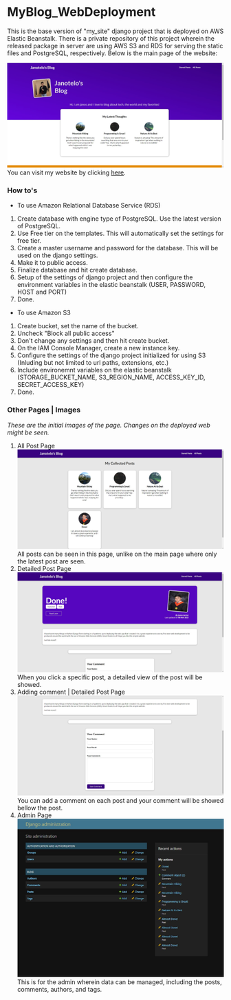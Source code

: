 # MyBlog_WebDeployment
This is the base version of "my_site" django project that is deployed on AWS Elastic Beanstalk. There is a private repository of this project wherein the released package in server are using AWS S3 and RDS for serving the static files and PostgreSQL, respectively.  Below is the main page of the website:  

![Main Page](md_images/main_page.jpg)  
You can visit my website by clicking [here](http://django-blog3-env.eba-kjabuy9t.ap-southeast-2.elasticbeanstalk.com/).

### How to's
- To use Amazon Relational Database Service (RDS)
1. Create database with engine type of PostgreSQL. Use the latest version of PostgreSQL.
2. Use Free tier on the templates. This will automatically set the settings for free tier.
3. Create a master username and password for the database. This will be used on the django settings.
4. Make it to public access.
5. Finalize database and hit create database.
6. Setup of the settings of django project and then configure the environment variables in the elastic beanstalk (USER, PASSWORD, HOST and PORT)
7. Done.  
  
- To use Amazon S3
1. Create bucket, set the name of the bucket.
2. Uncheck "Block all public access"
3. Don't change any settings and then hit create bucket.
4. On the IAM Console Manager, create a new instance key.
5. Configure the settings of the django project initialized for using S3 (Inluding but not limited to url paths, extensions, etc.)
6. Include environemnt variables on the elastic beanstalk (STORAGE_BUCKET_NAME, S3_REGION_NAME, ACCESS_KEY_ID, SECRET_ACCESS_KEY)
7. Done.

### Other Pages | Images
*These are the initial images of the page. Changes on the deployed web might be seen.*  
1. All Post Page  
![All Post](md_images/all_post.jpg)
All posts can be seen in this page, unlike on the main page where only the latest post are seen.
2. Detailed Post Page
![Detailed Post](md_images/detailed_post.jpg)
When you click a specific post, a detailed view of the post will be showed.
3. Adding comment | Detailed Post Page
![Adding Comment](md_images/adding_comment.jpg)
You can add a comment on each post and your comment will be showed bellow the post.
4. Admin Page
![Admin Page](md_images/admin_page.jpg)
This is for the admin wherein data can be managed, including the posts, comments, authors, and tags.